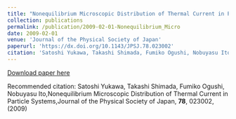 ```yaml
---
title: "Nonequilibrium Microscopic Distribution of Thermal Current in Particle Systems"
collection: publications
permalink: /publication/2009-02-01-Nonequilibrium_Micro
date: 2009-02-01
venue: 'Journal of the Physical Society of Japan'
paperurl: 'https://dx.doi.org/10.1143/JPSJ.78.023002'
citation: 'Satoshi Yukawa, Takashi Shimada, Fumiko Ogushi, Nobuyasu Ito,Nonequilibrium Microscopic Distribution of Thermal Current in Particle Systems,Journal of the Physical Society of Japan, <b>78</b>, 023002, (2009)'
---
```


<a href='https://dx.doi.org/10.1143/JPSJ.78.023002'>Download paper here</a>

Recommended citation: Satoshi Yukawa, Takashi Shimada, Fumiko Ogushi, Nobuyasu Ito,Nonequilibrium Microscopic Distribution of Thermal Current in Particle Systems,Journal of the Physical Society of Japan, <b>78</b>, 023002, (2009)